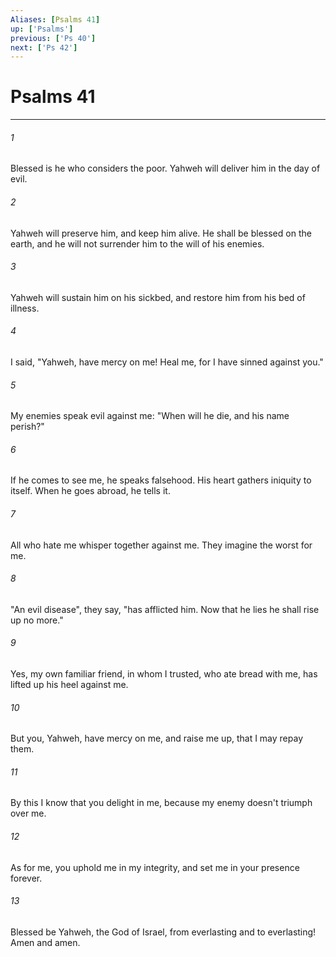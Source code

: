 ```yaml
---
Aliases: [Psalms 41]
up: ['Psalms']
previous: ['Ps 40']
next: ['Ps 42']
---
```

# Psalms 41
***





###### 1 

Blessed is he who considers the poor. Yahweh will deliver him in the day of evil. 



###### 2 

Yahweh will preserve him, and keep him alive. He shall be blessed on the earth, and he will not surrender him to the will of his enemies. 



###### 3 

Yahweh will sustain him on his sickbed, and restore him from his bed of illness. 



###### 4 

I said, "Yahweh, have mercy on me! Heal me, for I have sinned against you." 



###### 5 

My enemies speak evil against me: "When will he die, and his name perish?" 



###### 6 

If he comes to see me, he speaks falsehood. His heart gathers iniquity to itself. When he goes abroad, he tells it. 



###### 7 

All who hate me whisper together against me. They imagine the worst for me. 



###### 8 

"An evil disease", they say, "has afflicted him. Now that he lies he shall rise up no more." 



###### 9 

Yes, my own familiar friend, in whom I trusted, who ate bread with me, has lifted up his heel against me. 



###### 10 

But you, Yahweh, have mercy on me, and raise me up, that I may repay them. 



###### 11 

By this I know that you delight in me, because my enemy doesn't triumph over me. 



###### 12 

As for me, you uphold me in my integrity, and set me in your presence forever. 



###### 13 

Blessed be Yahweh, the God of Israel, from everlasting and to everlasting! Amen and amen.
